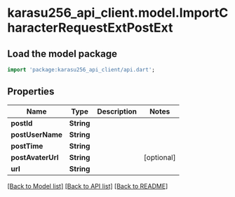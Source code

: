 # karasu256_api_client.model.ImportCharacterRequestExtPostExt

## Load the model package
```dart
import 'package:karasu256_api_client/api.dart';
```

## Properties
Name | Type | Description | Notes
------------ | ------------- | ------------- | -------------
**postId** | **String** |  | 
**postUserName** | **String** |  | 
**postTime** | **String** |  | 
**postAvaterUrl** | **String** |  | [optional] 
**url** | **String** |  | 

[[Back to Model list]](../README.md#documentation-for-models) [[Back to API list]](../README.md#documentation-for-api-endpoints) [[Back to README]](../README.md)



